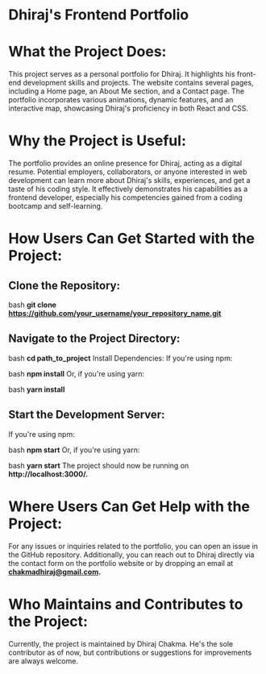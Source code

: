 # Dhiraj's Frontend Portfolio


# What the Project Does:
This project serves as a personal portfolio for Dhiraj. It highlights his front-end development skills and projects. The website contains several pages, including a Home page, an About Me section, and a Contact page. The portfolio incorporates various animations, dynamic features, and an interactive map, showcasing Dhiraj's proficiency in both React and CSS.

# Why the Project is Useful:
The portfolio provides an online presence for Dhiraj, acting as a digital resume. Potential employers, collaborators, or anyone interested in web development can learn more about Dhiraj's skills, experiences, and get a taste of his coding style. It effectively demonstrates his capabilities as a frontend developer, especially his competencies gained from a coding bootcamp and self-learning.

# How Users Can Get Started with the Project:
## Clone the Repository:

bash
**git clone https://github.com/your_username/your_repository_name.git**

## Navigate to the Project Directory:

bash
**cd path_to_project**
Install Dependencies:
If you're using npm:

bash
**npm install**
Or, if you're using yarn:

bash
**yarn install**

## Start the Development Server:
If you're using npm:

bash
**npm start**
Or, if you're using yarn:

bash
**yarn start**
The project should now be running on **http://localhost:3000/.**

# Where Users Can Get Help with the Project:
For any issues or inquiries related to the portfolio, you can open an issue in the GitHub repository. Additionally, you can reach out to Dhiraj directly via the contact form on the portfolio website or by dropping an email at **chakmadhiraj@gmail.com.**

# Who Maintains and Contributes to the Project:
Currently, the project is maintained by Dhiraj Chakma. He's the sole contributor as of now, but contributions or suggestions for improvements are always welcome.
